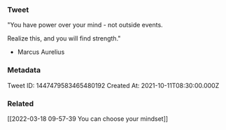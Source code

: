 ### Tweet
"You have power over your mind - not outside events. 

Realize this, and you will find strength." 

- Marcus Aurelius

### Metadata
Tweet ID: 1447479583465480192
Created At: 2021-10-11T08:30:00.000Z

### Related
[[2022-03-18 09-57-39 You can choose your mindset]]


